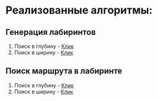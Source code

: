# Реализованные алгоритмы:
## Генерация лабиринтов
1. Поиск в глубину - [Клик](https://github.com/LZTD1/tinkoff_edu/tree/project2/src/main/java/edu/project2/MazeGenerators/SimplifyGenerator)
2. Поиск в ширину - [Клик](https://github.com/LZTD1/tinkoff_edu/tree/project2/src/main/java/edu/project2/MazeGenerators/RecursionMazeGenerator)
## Поиск маршрута в лабиринте
1. Поиск в глубину - [Клик](https://github.com/LZTD1/tinkoff_edu/tree/project2/src/main/java/edu/project2/Explorers/Explorer)
2. Поиск в ширину - [Клик](https://github.com/LZTD1/tinkoff_edu/tree/project2/src/main/java/edu/project2/Explorers/RecursiveExplorer)
